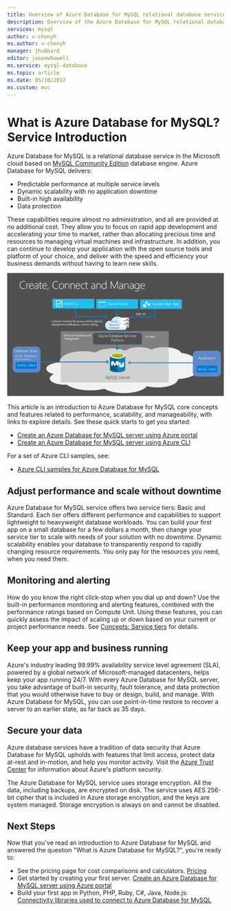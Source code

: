 ```yaml
---
title: Overview of Azure Database for MySQL relational database service | Microsoft Docs
description: Overview of the Azure Database for MySQL relational database service.
services: mysql
author: v-chenyh
ms.author: v-chenyh
manager: jhubbard
editor: jasonwhowell
ms.service: mysql-database
ms.topic: article
ms.date: 05/10/2017
ms.custom: mvc
---
```



# What is Azure Database for MySQL? Service Introduction
Azure Database for MySQL is a relational database service in the Microsoft cloud based on [MySQL Community Edition](https://www.mysql.com/products/community/) database engine.  Azure Database for MySQL delivers:

- Predictable performance at multiple service levels
- Dynamic scalability with no application downtime
- Built-in high availability
- Data protection

These capabilities require almost no administration, and all are provided at no additional cost. They allow you to focus on rapid app development and accelerating your time to market, rather than allocating precious time and resources to managing virtual machines and infrastructure. In addition, you can continue to develop your application with the open source tools and platform of your choice, and deliver with the speed and efficiency your business demands without having to learn new skills.

![Azure Database for MySQL conceptual diagram](media/overview/1-azure-db-for-mysql-conceptual-diagram.png)

This article is an introduction to Azure Database for MySQL core concepts and features related to performance, scalability, and manageability, with links to explore details. See these quick starts to get you started:
- [Create an Azure Database for MySQL server using Azure portal](quickstart-create-mysql-server-database-using-azure-portal.md)
- [Create an Azure Database for MySQL server using Azure CLI](quickstart-create-mysql-server-database-using-azure-cli.md)

For a set of Azure CLI samples, see:
- [Azure CLI samples for Azure Database for MySQL](sample-scripts-azure-cli.md)

## Adjust performance and scale without downtime
Azure Database for MySQL service offers two service tiers: Basic and Standard. Each tier offers different performance and capabilities to support lightweight to heavyweight database workloads. You can build your first app on a small database for a few dollars a month, then change your service tier to scale with needs of your solution with no downtime. Dynamic scalability enables your database to transparently respond to rapidly changing resource requirements. You only pay for the resources you need, when you need them.

## Monitoring and alerting
How do you know the right click-stop when you dial up and down? Use the built-in performance monitoring and alerting features, combined with the performance ratings based on Compute Unit. Using these features, you can quickly assess the impact of scaling up or down based on your current or project performance needs. See [Concepts: Service tiers](concepts-service-tiers.md) for details.

## Keep your app and business running
Azure's industry leading 99.99% availability service level agreement (SLA), powered by a global network of Microsoft-managed datacenters, helps keep your app running 24/7. With every Azure Database for MySQL server, you take advantage of built-in security, fault tolerance, and data protection that you would otherwise have to buy or design, build, and manage. With Azure Database for MySQL, you can use point-in-time restore to recover a server to an earlier state, as far back as 35 days.

## Secure your data
Azure database services have a tradition of data security that Azure Database for MySQL upholds with features that limit access, protect data at-rest and in-motion, and help you monitor activity. Visit the [Azure Trust Center](https://www.microsoft.com/en-us/TrustCenter/Security/default.aspx) for information about Azure's platform security.

The Azure Database for MySQL service uses storage encryption. All the data, including backups, are encrypted on disk. The service uses AES 256-bit cipher that is included in Azure storage encryption, and the keys are system managed. Storage encryption is always on and cannot be disabled.

## Next Steps
Now that you've read an introduction to Azure Database for MySQL and answered the question "What is Azure Database for MySQL?", you're ready to:
- See the pricing page for cost comparisons and calculators. [Pricing](https://azure.microsoft.com/pricing/details/mysql/)
- Get started by creating your first server. [Create an Azure Database for MySQL server using Azure portal](quickstart-create-mysql-server-database-using-azure-portal.md)
- Build your first app in Python, PHP, Ruby, C\#, Java, Node.js: [Connectivity libraries used to connect to Azure Database for MySQL](concepts-connection-libraries.md)
